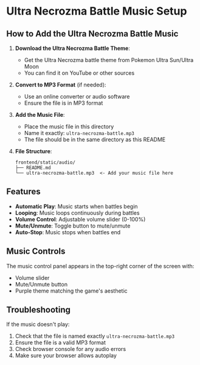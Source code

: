 # Ultra Necrozma Battle Music Setup

## How to Add the Ultra Necrozma Battle Music

1. **Download the Ultra Necrozma Battle Theme**:
   - Get the Ultra Necrozma battle theme from Pokemon Ultra Sun/Ultra Moon
   - You can find it on YouTube or other sources

2. **Convert to MP3 Format** (if needed):
   - Use an online converter or audio software
   - Ensure the file is in MP3 format

3. **Add the Music File**:
   - Place the music file in this directory
   - Name it exactly: `ultra-necrozma-battle.mp3`
   - The file should be in the same directory as this README

4. **File Structure**:
   ```
   frontend/static/audio/
   ├── README.md
   └── ultra-necrozma-battle.mp3  <- Add your music file here
   ```

## Features

- **Automatic Play**: Music starts when battles begin
- **Looping**: Music loops continuously during battles
- **Volume Control**: Adjustable volume slider (0-100%)
- **Mute/Unmute**: Toggle button to mute/unmute
- **Auto-Stop**: Music stops when battles end

## Music Controls

The music control panel appears in the top-right corner of the screen with:
- Volume slider
- Mute/Unmute button
- Purple theme matching the game's aesthetic

## Troubleshooting

If the music doesn't play:
1. Check that the file is named exactly `ultra-necrozma-battle.mp3`
2. Ensure the file is a valid MP3 format
3. Check browser console for any audio errors
4. Make sure your browser allows autoplay 